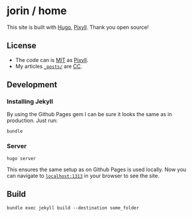 # jorin / home

This site is built with [Hugo](https://gohugo.io/), [Pixyll](https://www.pixyll.com).
Thank you open source!



## License

- The code can is [MIT](https://github.com/johnotander/pixyll/blob/master/LICENSE.txt) as [Pixyll](https://www.pixyll.com).
- My articles [`_posts/`](https://github.com/jorinvo/home/tree/master/_posts) are [CC](https://github.com/jorinvo/home/blob/master/LICENSE.txt).



## Development

### Installing Jekyll

By using the Github Pages gem I can be sure it looks the same as in production.
Just run:

    bundle


### Server

    hugo server

This ensures the same setup as on Github Pages is used locally.
Now you can navigate to [`localhost:1313`](http://localhost:1313) in your browser to see the site.


## Build

    bundle exec jekyll build --destination some_folder
